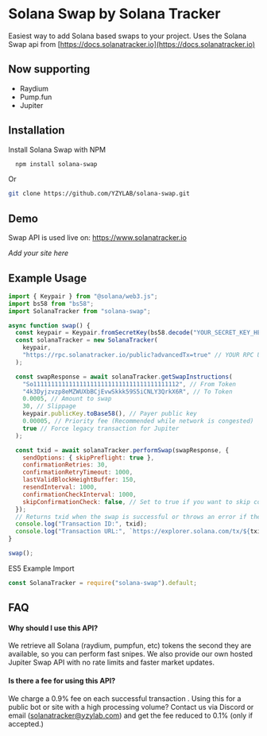 # Solana Swap by Solana Tracker

Easiest way to add Solana based swaps to your project.
Uses the Solana Swap api from [https://docs.solanatracker.io](https://docs.solanatracker.io)

## Now supporting

- Raydium
- Pump.fun
- Jupiter

## Installation

Install Solana Swap with NPM

```bash
  npm install solana-swap
```

Or

```bash
git clone https://github.com/YZYLAB/solana-swap.git
```

## Demo

Swap API is used live on:
https://www.solanatracker.io

_Add your site here_

## Example Usage

```javascript
import { Keypair } from "@solana/web3.js";
import bs58 from "bs58";
import SolanaTracker from "solana-swap";

async function swap() {
  const keypair = Keypair.fromSecretKey(bs58.decode("YOUR_SECRET_KEY_HERE"));
  const solanaTracker = new SolanaTracker(
    keypair,
    "https://rpc.solanatracker.io/public?advancedTx=true" // YOUR RPC URL
  );

  const swapResponse = await solanaTracker.getSwapInstructions(
    "So11111111111111111111111111111111111111112", // From Token
    "4k3Dyjzvzp8eMZWUXbBCjEvwSkkk59S5iCNLY3QrkX6R", // To Token
    0.0005, // Amount to swap
    30, // Slippage
    keypair.publicKey.toBase58(), // Payer public key
    0.00005, // Priority fee (Recommended while network is congested)
    true // Force legacy transaction for Jupiter
  );

  const txid = await solanaTracker.performSwap(swapResponse, {
    sendOptions: { skipPreflight: true },
    confirmationRetries: 30,
    confirmationRetryTimeout: 1000,
    lastValidBlockHeightBuffer: 150,
    resendInterval: 1000,
    confirmationCheckInterval: 1000,
    skipConfirmationCheck: false, // Set to true if you want to skip confirmation checks and return txid immediately
  });
  // Returns txid when the swap is successful or throws an error if the swap fails
  console.log("Transaction ID:", txid);
  console.log("Transaction URL:", `https://explorer.solana.com/tx/${txid}`);
}

swap();
```

ES5 Example Import

```javascript
const SolanaTracker = require("solana-swap").default;
```

## FAQ

#### Why should I use this API?

We retrieve all Solana (raydium, pumpfun, etc) tokens the second they are available, so you can perform fast snipes.
We also provide our own hosted Jupiter Swap API with no rate limits and faster market updates.

#### Is there a fee for using this API?

We charge a 0.9% fee on each successful transaction
.
Using this for a public bot or site with a high processing volume?
Contact us via Discord or email (solanatracker@yzylab.com) and get the fee reduced to 0.1% (only if accepted.)
